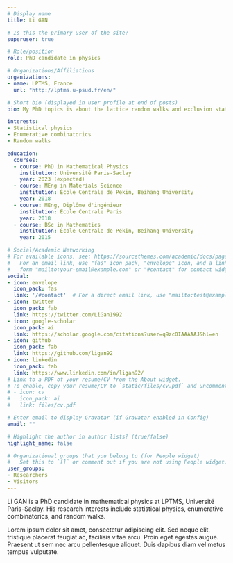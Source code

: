```yaml
---
# Display name
title: Li GAN

# Is this the primary user of the site?
superuser: true

# Role/position
role: PhD candidate in physics

# Organizations/Affiliations
organizations:
- name: LPTMS, France
  url: "http://lptms.u-psud.fr/en/"

# Short bio (displayed in user profile at end of posts)
bio: My PhD topics is about the lattice random walks and exclusion statistics.

interests:
- Statistical physics
- Enumerative combinatorics
- Random walks

education:
  courses:
  - course: PhD in Mathematical Physics
    institution: Université Paris-Saclay
    year: 2023 (expected)
  - course: MEng in Materials Science 
    institution: École Centrale de Pékin, Beihang University
    year: 2018
  - course: MEng, Diplôme d'ingénieur
    institution: École Centrale Paris
    year: 2018
  - course: BSc in Mathematics
    institution: École Centrale de Pékin, Beihang University
    year: 2015

# Social/Academic Networking
# For available icons, see: https://sourcethemes.com/academic/docs/page-builder/#icons
#   For an email link, use "fas" icon pack, "envelope" icon, and a link in the
#   form "mailto:your-email@example.com" or "#contact" for contact widget.
social:
- icon: envelope
  icon_pack: fas
  link: '/#contact'  # For a direct email link, use "mailto:test@example.org".
- icon: twitter
  icon_pack: fab
  link: https://twitter.com/LiGan1992
- icon: google-scholar
  icon_pack: ai
  link: https://scholar.google.com/citations?user=q9zc0IAAAAAJ&hl=en
- icon: github
  icon_pack: fab
  link: https://github.com/ligan92
- icon: linkedin
  icon_pack: fab
  link: https://www.linkedin.com/in/ligan92/
# Link to a PDF of your resume/CV from the About widget.
# To enable, copy your resume/CV to `static/files/cv.pdf` and uncomment the lines below.
# - icon: cv
#   icon_pack: ai
#   link: files/cv.pdf

# Enter email to display Gravatar (if Gravatar enabled in Config)
email: ""

# Highlight the author in author lists? (true/false)
highlight_name: false

# Organizational groups that you belong to (for People widget)
#   Set this to `[]` or comment out if you are not using People widget.
user_groups:
- Researchers
- Visitors
---
```


Li GAN is a PhD candidate in mathematical physics at LPTMS, Université Paris-Saclay. His research interests include statistical physics, enumerative combinatorics, and random walks.

Lorem ipsum dolor sit amet, consectetur adipiscing elit. Sed neque elit, tristique placerat feugiat ac, facilisis vitae arcu. Proin eget egestas augue. Praesent ut sem nec arcu pellentesque aliquet. Duis dapibus diam vel metus tempus vulputate.
